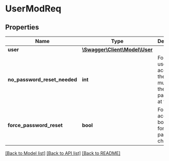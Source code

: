 # UserModReq

## Properties
Name | Type | Description | Notes
------------ | ------------- | ------------- | -------------
**user** | [**\Swagger\Client\Model\User**](User.md) |  | [optional] 
**no_password_reset_needed** | **int** | For new user accounts, the user must reset the password at first login | [optional] 
**force_password_reset** | **bool** | For existing accounts, boolean to force a password change | [optional] 

[[Back to Model list]](../README.md#documentation-for-models) [[Back to API list]](../README.md#documentation-for-api-endpoints) [[Back to README]](../README.md)


